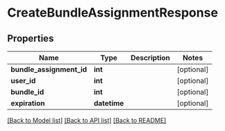 # CreateBundleAssignmentResponse

## Properties
Name | Type | Description | Notes
------------ | ------------- | ------------- | -------------
**bundle_assignment_id** | **int** |  | [optional] 
**user_id** | **int** |  | [optional] 
**bundle_id** | **int** |  | [optional] 
**expiration** | **datetime** |  | [optional] 

[[Back to Model list]](../README.md#documentation-for-models) [[Back to API list]](../README.md#documentation-for-api-endpoints) [[Back to README]](../README.md)


